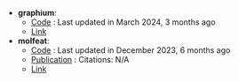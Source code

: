 - **graphium**: 
	- [Code](https://github.com/datamol-io/graphium) : Last updated in March 2024, 3 months ago
	- [Link](https://graphium-docs.datamol.io/stable/)
- **molfeat**: 
	- [Code](https://github.com/datamol-io/molfeat) : Last updated in December 2023, 6 months ago
	- [Publication](https://zenodo.org/badge/latestdoi/613548667) : Citations: N/A
	- [Link](https://molfeat.datamol.io/)
